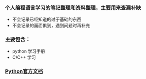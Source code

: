﻿### 个人编程语言学习的笔记整理和资料整理，主要用来查漏补缺
- 不会记录已经知道的过于基础的东西
- 不会记录的面面俱到，遇到问题时再补充

### 主要包含： 
- python 学习手册
- C/C++ 学习

### [Python官方文档](https://docs.python.org/zh-cn/3.7/)

